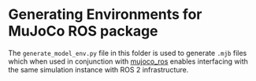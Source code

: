 # Generating Environments for MuJoCo ROS package

The `generate_model_env.py` file in this folder is used to generate `.mjb` files which when used in conjunction with [mujoco_ros](https://github.com/peterdavidfagan/mujoco_ros) enables interfacing with the same simulation instance with ROS 2 infrastructure. 
